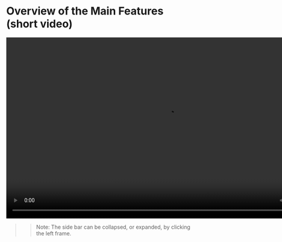 # Overview of the Main Features (short video)

<!-- The HTML tag <video> is not served well by Markdown: therefore the source has to be expressed explicitly. Compare:
![](../images/file_structure.png)
where ../images is automatically converted to ../_images -->

<video src="../_static/five_minutes.mp4" width="854" height="480" controls preload></video>

>> Note: The side bar can be collapsed, or expanded, by clicking the left frame.
